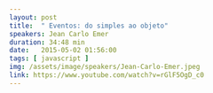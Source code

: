 ```yaml
---
layout: post
title:  " Eventos: do simples ao objeto"
speakers: Jean Carlo Emer
duration: 34:48 min
date:   2015-05-02 01:56:00
tags: [ javascript ]
img: /assets/image/speakers/Jean-Carlo-Emer.jpeg
link: https://www.youtube.com/watch?v=rGlF5OgD_c0
---
```

